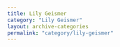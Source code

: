 ```yaml
---
title: Lily Geismer
category: "Lily Geismer"
layout: archive-categories
permalink: "category/lily-geismer"
---
```

